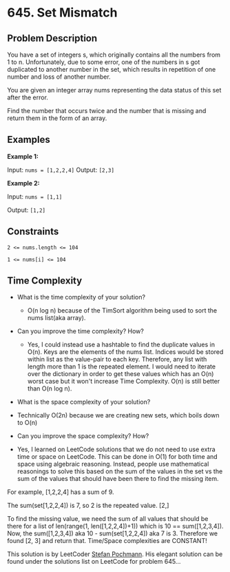 # 645. Set Mismatch

## Problem Description

You have a set of integers s, which originally contains all the numbers from 1 to n. Unfortunately, due to some error, one of the numbers in s got duplicated to another number in the set, which results in repetition of one number and loss of another number.

You are given an integer array nums representing the data status of this set after the error.

Find the number that occurs twice and the number that is missing and return them in the form of an array.

## Examples

**Example 1:**

Input: `nums = [1,2,2,4]`
Output: `[2,3]`

**Example 2:**

Input: `nums = [1,1]`

Output: `[1,2]`

## Constraints

`2 <= nums.length <= 104`

`1 <= nums[i] <= 104`

## Time Complexity

- What is the time complexity of your solution?
  - O(n log n) because of the TimSort algorithm being used to sort the nums list(aka array).

- Can you improve the time complexity? How?
  - Yes, I could instead use a hashtable to find the duplicate values in O(n). Keys are the elements of the nums list. Indices would be stored within list as the value-pair to each key. Therefore, any list with length more than 1 is the repeated element. I would need to iterate over the dictionary in order to get these values which has an O(n) worst case but it won't increase Time Complexity. O(n) is still better than O(n log n).

- What is the space complexity of your solution?
- Technically O(2n) because we are creating new sets, which boils down to O(n)

- Can you improve the space complexity? How?
- Yes, I learned on LeetCode solutions that 
we do not need to use extra time or space on LeetCode.
This can be done in O(1) for both time and space using 
algebraic reasoning. Instead, people use mathematical 
reasonings to solve this based on the sum of the values 
in the set vs the sum of the values that should have been there to find the missing item.

For example, [1,2,2,4] has a sum of 9. 

The sum(set[1,2,2,4]) is 7, so 2 is the repeated value. [2,]

To find the missing value, we need the sum of all values that should be there for a list of len(range(1, len([1,2,2,4])+1)) which is 10 == sum([1,2,3,4]). Now, the sum([1,2,3,4]) aka 10 - sum(set[1,2,2,4]) aka 7 is 3. Therefore we found [2, 3] and return that. Time/Space complexities are CONSTANT!

This solution is by LeetCoder [Stefan Pochmann](https://leetcode.com/StefanPochmann/).
His elegant solution can be found under the solutions list on LeetCode for problem 645...
